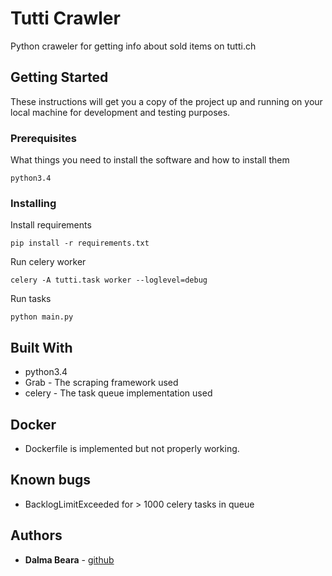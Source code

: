 # Tutti Crawler

Python craweler for getting info about sold items on tutti.ch

## Getting Started

These instructions will get you a copy of the project up and running on your local machine for development and testing purposes. 

### Prerequisites

What things you need to install the software and how to install them

```
python3.4
```

### Installing

Install requirements

```
pip install -r requirements.txt
```

Run celery worker

```
celery -A tutti.task worker --loglevel=debug
```

Run tasks
```
python main.py
```

## Built With

* python3.4
* Grab - The scraping framework used
* celery - The task queue implementation used

## Docker

* Dockerfile is implemented but not properly working.

## Known bugs

* BacklogLimitExceeded for > 1000 celery tasks in queue

## Authors

* **Dalma Beara** - [github](https://github.com/dalma6)
